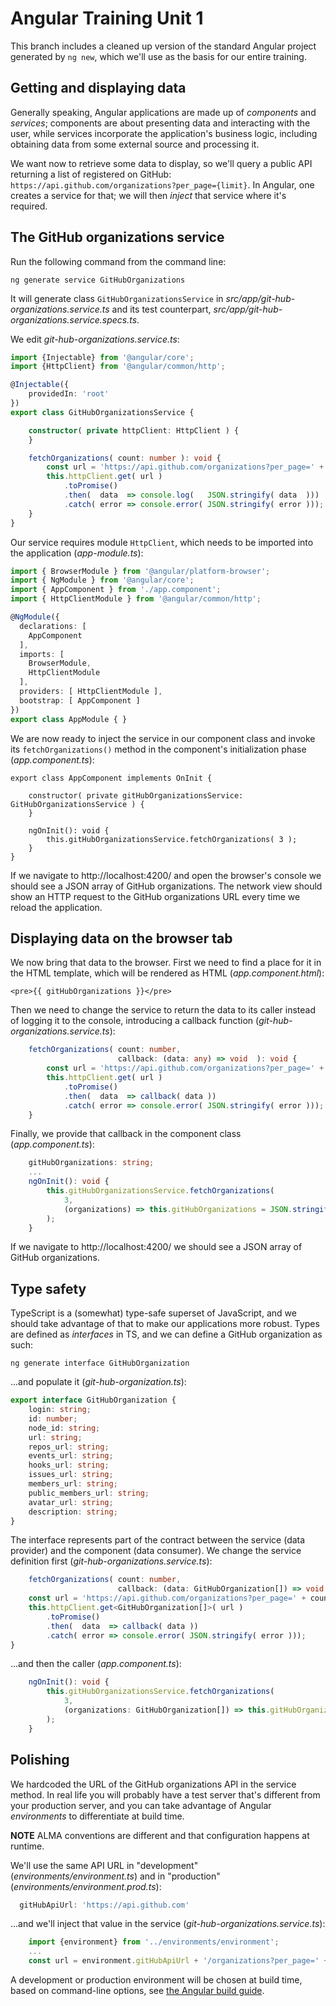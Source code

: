 # Angular Training Unit 1

This branch includes a cleaned up version of the standard Angular project generated by `ng new`,
which we'll use as the basis for our entire training.

## Getting and displaying data

Generally speaking, Angular applications are made up of _components_ and _services_; 
components are about presenting data and interacting with the user, 
while services incorporate the application's business logic, including obtaining 
data from some external source and processing it.

We want now to retrieve some data to display, so we'll query a public API returning
a list of registered on GitHub: `https://api.github.com/organizations?per_page={limit}`.
In Angular, one creates a service for that; we will then _inject_ that service 
where it's required.

## The GitHub organizations service
 
Run the following command from the command line:
```text
ng generate service GitHubOrganizations
```
It will generate class `GitHubOrganizationsService` in 
_src/app/git-hub-organizations.service.ts_ and its test counterpart, 
_src/app/git-hub-organizations.service.specs.ts_. 

We edit _git-hub-organizations.service.ts_:
```typescript
import {Injectable} from '@angular/core';
import {HttpClient} from '@angular/common/http';

@Injectable({
    providedIn: 'root'
})
export class GitHubOrganizationsService {

    constructor( private httpClient: HttpClient ) {
    }

    fetchOrganizations( count: number ): void {
        const url = 'https://api.github.com/organizations?per_page=' + count;
        this.httpClient.get( url )
            .toPromise()
            .then(  data  => console.log(   JSON.stringify( data  )))
            .catch( error => console.error( JSON.stringify( error )));
    }
}
```

Our service requires module `HttpClient`, which needs to be imported into the application (_app-module.ts_):

```typescript
import { BrowserModule } from '@angular/platform-browser';
import { NgModule } from '@angular/core';
import { AppComponent } from './app.component';
import { HttpClientModule } from '@angular/common/http';

@NgModule({
  declarations: [
    AppComponent
  ],
  imports: [
    BrowserModule,
    HttpClientModule
  ],
  providers: [ HttpClientModule ],
  bootstrap: [ AppComponent ]
})
export class AppModule { }
```

We are now ready to inject the service in our component class and invoke its `fetchOrganizations()`
method in the component's initialization phase (_app.component.ts_):

```angular2html
export class AppComponent implements OnInit {

    constructor( private gitHubOrganizationsService: GitHubOrganizationsService ) {
    }

    ngOnInit(): void {
        this.gitHubOrganizationsService.fetchOrganizations( 3 );
    }
}
```

If we navigate to http://localhost:4200/ and open the browser's console we should
see a JSON array of GitHub organizations. The network view should show an HTTP request to
the GitHub organizations URL every time we reload the application.

## Displaying data on the browser tab

We now bring that data to the browser. First we need to find a place for it in the HTML template, 
which will be rendered as HTML (_app.component.html_):

```angular2html
<pre>{{ gitHubOrganizations }}</pre>
```

Then we need to change the service to return the data to its caller instead of logging it to 
the console, introducing a callback function (_git-hub-organizations.service.ts_):

```typescript
    fetchOrganizations( count: number,
                        callback: (data: any) => void  ): void {
        const url = 'https://api.github.com/organizations?per_page=' + count;
        this.httpClient.get( url )
            .toPromise()
            .then(  data  => callback( data ))
            .catch( error => console.error( JSON.stringify( error )));
    }
```

Finally, we provide that callback in the component class (_app.component.ts_):

```typescript
    gitHubOrganizations: string;
    ...
    ngOnInit(): void {
        this.gitHubOrganizationsService.fetchOrganizations(
            3,
            (organizations) => this.gitHubOrganizations = JSON.stringify(organizations, undefined, 4 )
        );
    }
```

If we navigate to http://localhost:4200/ we should
see a JSON array of GitHub organizations.

## Type safety

TypeScript is a (somewhat) type-safe superset of JavaScript, and we should take advantage of that to
make our applications more robust. Types are defined as _interfaces_ in TS, and we can define a GitHub
organization as such:
```text
ng generate interface GitHubOrganization
```

...and populate it (_git-hub-organization.ts_):

```typescript
export interface GitHubOrganization {
    login: string;
    id: number;
    node_id: string;
    url: string;
    repos_url: string;
    events_url: string;
    hooks_url: string;
    issues_url: string;
    members_url: string;
    public_members_url: string;
    avatar_url: string;
    description: string;
}
```

The interface represents part of the contract between the service (data provider) and the component (data consumer).
We change the service definition first (_git-hub-organizations.service.ts_):

```typescript
    fetchOrganizations( count: number,
                        callback: (data: GitHubOrganization[]) => void  ): void {
    const url = 'https://api.github.com/organizations?per_page=' + count;
    this.httpClient.get<GitHubOrganization[]>( url )
        .toPromise()
        .then(  data  => callback( data ))
        .catch( error => console.error( JSON.stringify( error )));
}
```

...and then the caller (_app.component.ts_):

```typescript
    ngOnInit(): void {
        this.gitHubOrganizationsService.fetchOrganizations(
            3,
            (organizations: GitHubOrganization[]) => this.gitHubOrganizations = JSON.stringify( organizations, undefined, 4 )
        );
    }
```

## Polishing

We hardcoded the URL of the GitHub organizations API in the service method.
In real life you will probably have  a test server that's different from your 
production server, and you can take advantage of Angular _environments_ to 
differentiate at build time.

**NOTE** ALMA conventions are different and that configuration happens at runtime.

We'll use the same API URL in "development" (_environments/environment.ts_) and in "production" 
(_environments/environment.prod.ts_): 
```typescript
  gitHubApiUrl: 'https://api.github.com'
```

...and we'll inject that value in the service (_git-hub-organizations.service.ts_):

```typescript
    import {environment} from '../environments/environment';
    ...
    const url = environment.gitHubApiUrl + '/organizations?per_page=' + count;
```

A development or production environment will be chosen at build time, based on command-line
options, see [the Angular build guide](https://angular.io/guide/build).
